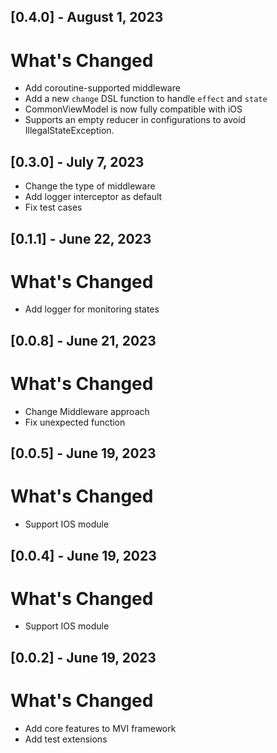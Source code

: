 ## [0.4.0] - August 1, 2023

# What's Changed

- Add coroutine-supported middleware
- Add a new `change` DSL function to handle `effect` and `state`
- CommonViewModel is now fully compatible with iOS
- Supports an empty reducer in configurations to avoid IllegalStateException.

## [0.3.0] - July 7, 2023

- Change the type of middleware
- Add logger interceptor as default
- Fix test cases

## [0.1.1] - June 22, 2023

# What's Changed

- Add logger for monitoring states

## [0.0.8] - June 21, 2023

# What's Changed

- Change Middleware approach
- Fix unexpected function


## [0.0.5] - June 19, 2023

# What's Changed

- Support IOS module


## [0.0.4] - June 19, 2023

# What's Changed

- Support IOS module


## [0.0.2] - June 19, 2023

# What's Changed

- Add core features to MVI framework
- Add test extensions 
